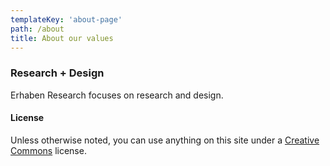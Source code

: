 ```yaml
---
templateKey: 'about-page'
path: /about
title: About our values
---
```

### Research + Design
Erhaben Research focuses on research and design.

#### License
Unless otherwise noted, you can use anything on this site under a [Creative Commons](https://creativecommons.org/licenses/by/4.0/) license.